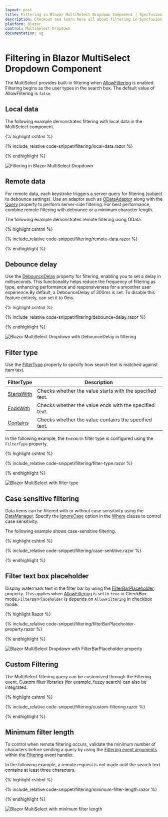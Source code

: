 ```yaml
---
layout: post
title: Filtering in Blazor MultiSelect Dropdown Component | Syncfusion
description: Checkout and learn here all about filtering in Syncfusion Blazor MultiSelect Dropdown component and more.
platform: Blazor
control: MultiSelect Dropdown
documentation: ug
---
```


# Filtering in Blazor MultiSelect Dropdown Component

The MultiSelect provides built-in filtering when [AllowFiltering](https://help.syncfusion.com/cr/blazor/Syncfusion.Blazor.DropDowns.MultiSelectModel-1.html#Syncfusion_Blazor_DropDowns_MultiSelectModel_1_AllowFiltering) is enabled. Filtering begins as the user types in the search box. The default value of AllowFiltering is `false`.

## Local data

The following example demonstrates filtering with local data in the MultiSelect component.

{% highlight cshtml %}

{% include_relative code-snippet/filtering/local-data.razor %}

{% endhighlight %}

![Filtering in Blazor MultiSelect Dropdown](./images/blazor-multiselect-dropdown-filtering.png)

## Remote data

For remote data, each keystroke triggers a server query for filtering (subject to debounce settings). Use an adaptor such as [ODataAdaptor](https://blazor.syncfusion.com/documentation/data/adaptors#odata-adaptor) along with the [Query](https://help.syncfusion.com/cr/blazor/Syncfusion.Blazor.Data.Query.html) property to perform server-side filtering. For best performance, combine remote filtering with debounce or a minimum character length.

The following example demonstrates remote filtering using OData.

{% highlight cshtml %}

{% include_relative code-snippet/filtering/remote-data.razor %}

{% endhighlight %}

## Debounce delay

Use the [DebounceDelay](https://help.syncfusion.com/cr/blazor/Syncfusion.Blazor.DropDowns.SfMultiSelect-2.html#Syncfusion_Blazor_DropDowns_SfMultiSelect_2_DebounceDelay) property for filtering, enabling you to set a delay in milliseconds. This functionality helps reduce the frequency of filtering as type, enhancing performance and responsiveness for a smoother user experience.By default, a DebounceDelay of 300ms is set. To disable this feature entirely, can set it to 0ms.


{% highlight cshtml %}

{% include_relative code-snippet/filtering/debounce-delay.razor %}

{% endhighlight %}

![Blazor MultiSelect Dropdown with DebounceDelay in filtering](./images/filtering/blazor_multiselect_debounce-delay.gif)

## Filter type

Use the [FilterType](https://help.syncfusion.com/cr/blazor/Syncfusion.Blazor.DropDowns.SfDropDownBase-1.html#Syncfusion_Blazor_DropDowns_SfDropDownBase_1_FilterType) property to specify how search text is matched against item text.

FilterType     | Description
------------ | -------------
[StartsWith](https://help.syncfusion.com/cr/blazor/Syncfusion.Blazor.DropDowns.FilterType.html#Syncfusion_Blazor_DropDowns_FilterType_StartsWith) | Checks whether the value starts with the specified text.
[EndsWith](https://help.syncfusion.com/cr/blazor/Syncfusion.Blazor.DropDowns.FilterType.html#Syncfusion_Blazor_DropDowns_FilterType_EndsWith) | Checks whether the value ends with the specified text.
[Contains](https://help.syncfusion.com/cr/blazor/Syncfusion.Blazor.DropDowns.FilterType.html#Syncfusion_Blazor_DropDowns_FilterType_Contains) | Checks whether the value contains the specified text.

In the following example, the `EndsWith` filter type is configured using the `FilterType` property.

{% highlight cshtml %}

{% include_relative code-snippet/filtering/filter-type.razor %}

{% endhighlight %}

![Blazor MultiSelect with filter type](./images/filtering/blazor_MultiSelect_filter-type.png)

## Case sensitive filtering

Data items can be filtered with or without case sensitivity using the [DataManager](https://help.syncfusion.com/cr/blazor/Syncfusion.Blazor.Data.SfDataManager.html). Specify the [IgnoreCase](https://help.syncfusion.com/cr/blazor/Syncfusion.Blazor.Data.WhereFilter.html#Syncfusion_Blazor_Data_WhereFilter_IgnoreCase) option in the [Where](https://help.syncfusion.com/cr/blazor/Syncfusion.Blazor.Data.Query.html#Syncfusion_Blazor_Data_Query_Where_Syncfusion_Blazor_Data_WhereFilter_) clause to control case sensitivity.

The following example shows case-sensitive filtering.

{% highlight cshtml %}

{% include_relative code-snippet/filtering/case-sentitive.razor %}

{% endhighlight %}

## Filter text box placeholder 

Display watermark text in the filter bar by using the [FilterBarPlaceholder](https://help.syncfusion.com/cr/blazor/Syncfusion.Blazor.DropDowns.SfMultiSelect-2.html#Syncfusion_Blazor_DropDowns_SfMultiSelect_2_FilterBarPlaceholder) property. This applies when [AllowFiltering](https://help.syncfusion.com/cr/blazor/Syncfusion.Blazor.DropDowns.SfMultiSelect-2.html#Syncfusion_Blazor_DropDowns_SfMultiSelect_2_AllowFiltering) is set to `true` in CheckBox mode.`FilterBarPlaceholder` is depends on `AllowFiltering` in checkbox mode.

{% highlight Razor %}

{% include_relative code-snippet/filtering/filterBarPlaceholder-property.razor %}

{% endhighlight %} 

![Blazor MultiSelect Dropdown with FilterBarPlaceholder property](./images/filtering/blazor_multiselect_filterBarPlaceholder-property.png)

## Custom Filtering

The MultiSelect filtering query can be customized through the Filtering event. Custom filter libraries (for example, fuzzy search) can also be integrated.

{% highlight cshtml %}

{% include_relative code-snippet/filtering/custom-filtering.razor %}

{% endhighlight %}

## Minimum filter length

To control when remote filtering occurs, validate the minimum number of characters before sending a query by using the [Filtering event arguments](https://help.syncfusion.com/cr/blazor/Syncfusion.Blazor.DropDowns.FilteringEventArgs.html#Syncfusion_Blazor_DropDowns_FilteringEventArgs_Text) within the [Filtering](https://help.syncfusion.com/cr/blazor/Syncfusion.Blazor.DropDowns.MultiSelectEvents-2.html#Syncfusion_Blazor_DropDowns_MultiSelectEvents_2_Filtering) event handler.

In the following example, a remote request is not made until the search text contains at least three characters.

{% highlight cshtml %}

{% include_relative code-snippet/filtering/minimum-filter-length.razor %}

{% endhighlight %}

![Blazor MultiSelect with minimum filter length](./images/filtering/blazor_MultiSelect_minimum-filter-length.gif)